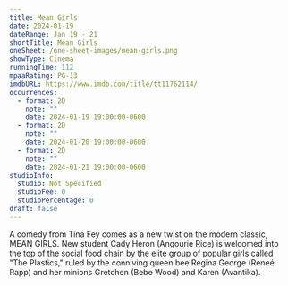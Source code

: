 ```yaml
---
title: Mean Girls
date: 2024-01-19
dateRange: Jan 19 - 21
shortTitle: Mean Girls
oneSheet: /one-sheet-images/mean-girls.png
showType: Cinema
runningTime: 112
mpaaRating: PG-13
imdbURL: https://www.imdb.com/title/tt11762114/
occurrences:
  - format: 2D
    note: ""
    date: 2024-01-19 19:00:00-0600
  - format: 2D
    note: ""
    date: 2024-01-20 19:00:00-0600
  - format: 2D
    note: ""
    date: 2024-01-21 19:00:00-0600
studioInfo:
  studio: Not Specified
  studioFee: 0
  studioPercentage: 0
draft: false
---
```

A comedy from Tina Fey comes as a new twist on the modern classic, MEAN GIRLS. New student Cady Heron (Angourie Rice) is welcomed into the top of the social food chain by the elite group of popular girls called "The Plastics," ruled by the conniving queen bee Regina George (Reneé Rapp) and her minions Gretchen (Bebe Wood) and Karen (Avantika). 